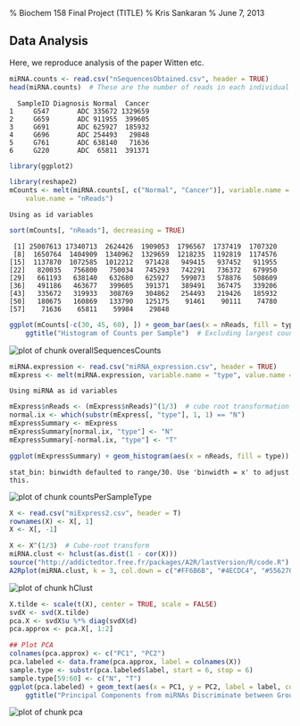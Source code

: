 % Biochem 158 Final Project (TITLE)
% Kris Sankaran
% June 7, 2013

Data Analysis
--------------

Here, we reproduce analysis of the paper Witten etc.






```r
miRNA.counts <- read.csv("nSequencesObtained.csv", header = TRUE)
head(miRNA.counts)  # These are the number of reads in each individual
```

```
  SampleID Diagnosis Normal  Cancer
1     G547       ADC 335672 1329659
2     G659       ADC 911955  399605
3     G691       ADC 625927  185932
4     G696       ADC 254493   29848
5     G761       ADC 638140   71636
6     G220       ADC  65811  391371
```

```r
library(ggplot2)

library(reshape2)
mCounts <- melt(miRNA.counts[, c("Normal", "Cancer")], variable.name = "type", 
    value.name = "nReads")
```

```
Using as id variables
```

```r
sort(mCounts[, "nReads"], decreasing = TRUE)
```

```
 [1] 25007613 17340713  2624426  1909053  1796567  1737419  1707320
 [8]  1650764  1404909  1340962  1329659  1218235  1192819  1174576
[15]  1137870  1072585  1012212   971428   949415   937452   911955
[22]   820035   756800   750034   745293   742291   736372   679950
[29]   661193   638140   632680   625927   599073   578876   508609
[36]   491186   463677   399605   391371   389491   367475   339206
[43]   335672   319933   308769   304862   254493   219426   185932
[50]   180675   160869   133790   125175    91461    90111    74780
[57]    71636    65811    59984    29848
```

```r
ggplot(mCounts[-c(30, 45, 60), ]) + geom_bar(aes(x = nReads, fill = type), binwidth = 1e+05) + 
    ggtitle("Histogram of Counts per Sample")  # Excluding largest counts, for viewability
```

![plot of chunk overallSequencesCounts](figure/overallSequencesCounts.png) 



```r
miRNA.expression <- read.csv("miRNA_expression.csv", header = TRUE)
mExpress <- melt(miRNA.expression, variable.name = "type", value.name = "nReads")
```

```
Using miRNA as id variables
```

```r
mExpress$nReads <- (mExpress$nReads)^(1/3)  # cube root transformation
normal.ix <- which(substr(mExpress[, "type"], 1, 1) == "N")
mExpressSummary <- mExpress
mExpressSummary[normal.ix, "type"] <- "N"
mExpressSummary[-normal.ix, "type"] <- "T"

ggplot(mExpressSummary) + geom_histogram(aes(x = nReads, fill = type)) + ggtitle("Number of Reads in Tumor and Normal Samples")
```

```
stat_bin: binwidth defaulted to range/30. Use 'binwidth = x' to adjust
this.
```

![plot of chunk countsPerSampleType](figure/countsPerSampleType.png) 



```r
X <- read.csv("miExpress2.csv", header = T)
rownames(X) <- X[, 1]
X <- X[, -1]

X <- X^(1/3)  # Cube-root transform
miRNA.clust <- hclust(as.dist(1 - cor(X)))
source("http://addictedtor.free.fr/packages/A2R/lastVersion/R/code.R")  # Plotting Package
A2Rplot(miRNA.clust, k = 3, col.down = c("#FF6B6B", "#4ECDC4", "#556270"), main = "Hierchical Clustering of Patients using miRNA Counts")
```

![plot of chunk hClust](figure/hClust.png) 



```r
X.tilde <- scale(t(X), center = TRUE, scale = FALSE)
svdX <- svd(X.tilde)
pca.X <- svdX$u %*% diag(svdX$d)
pca.approx <- pca.X[, 1:2]

## Plot PCA
colnames(pca.approx) <- c("PC1", "PC2")
pca.labeled <- data.frame(pca.approx, label = colnames(X))
sample.type <- substr(pca.labeled$label, start = 6, stop = 6)
sample.type[59:60] <- c("N", "T")
ggplot(pca.labeled) + geom_text(aes(x = PC1, y = PC2, label = label, col = sample.type)) + 
    ggtitle("Principal Components from miRNAs Discriminate between Groups")
```

![plot of chunk pca](figure/pca.png) 

